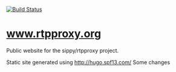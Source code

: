 [![Build Status](https://travis-ci.com/sippy/www.rtpproxy.org.svg?branch=master)](https://travis-ci.com/sippy/www.rtpproxy.org)

www.rtpproxy.org
================

Public website for the sippy/rtpproxy project.

Static site generated using http://hugo.spf13.com/
Some changes
